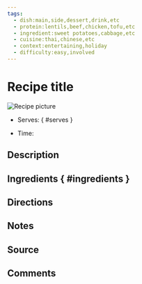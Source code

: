 ```yaml
---
tags:
  - dish:main,side,dessert,drink,etc
  - protein:lentils,beef,chicken,tofu,etc
  - ingredient:sweet potatoes,cabbage,etc
  - cuisine:thai,chinese,etc
  - context:entertaining,holiday
  - difficulty:easy,involved
---
```

<!-- Tags can have colon, but no space around it -->

# Recipe title

![Recipe picture](../images/image.jpg)

<!-- Serves has to be a single number, no dashes, but text is allowed after the
number (e.g., 24 cookies) -->
- Serves:
{ #serves }
<!-- Time is not parsed, so anything can be input here, and additional
values can be added (e.g., "active time", "cooking time", etc) -->
- Time: 

## Description

## Ingredients { #ingredients }

<!-- Decimals are allowed, fractions are not. For ranges, use only a single dash
and no spaces between the numbers. -->

## Directions

<!-- If you have a direction that refers to a number of some ingredient, wrap
the number in asterisks and add `{.ingredient-num}` afterwards. For example,
write `Add 2 Tbsp oil to pan` as `Add *2*{.ingredient-num} to pan`. This allows
us to properly change the number when changing the serves value. -->

## Notes

<!-- Delete section if no additional notes -->

## Source

## Comments
